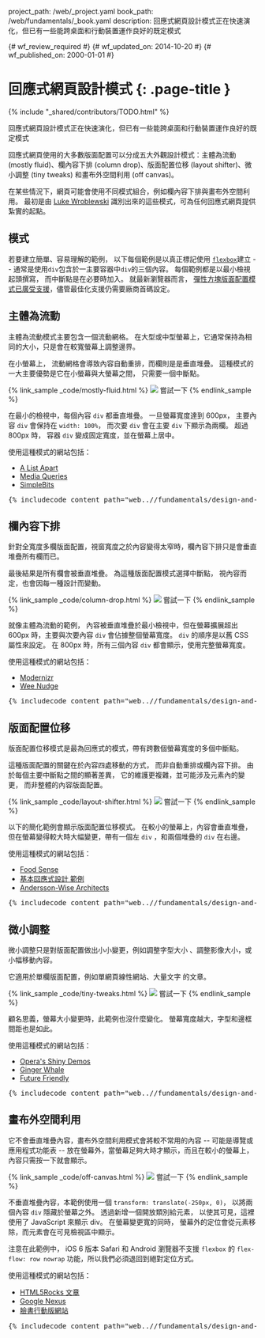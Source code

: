 project_path: /web/_project.yaml
book_path: /web/fundamentals/_book.yaml
description: 回應式網頁設計模式正在快速演化，但已有一些能跨桌面和行動裝置運作良好的既定模式

{# wf_review_required #}
{# wf_updated_on: 2014-10-20 #}
{# wf_published_on: 2000-01-01 #}

# 回應式網頁設計模式 {: .page-title }

{% include "_shared/contributors/TODO.html" %}



回應式網頁設計模式正在快速演化，但已有一些能跨桌面和行動裝置運作良好的既定模式


回應式網頁使用的大多數版面配置可以分成五大外觀設計模式：主體為流動 (mostly fluid)、欄內容下排 (column drop)、版面配置位移 (layout shifter)、微小調整 (tiny tweaks) 和畫布外空間利用 (off canvas)。

在某些情況下，網頁可能會使用不同模式組合，例如欄內容下排與畫布外空間利用。
  最初是由
 [Luke Wroblewski](http://www.lukew.com/ff/entry.asp?1514) 識別出來的這些模式，可為任何回應式網頁提供紮實的起點。


## 模式

若要建立簡單、容易理解的範例，
以下每個範例是以真正標記使用
 [`flexbox`](https://developer.mozilla.org/en-US/docs/Web/Guide/CSS/Flexible_boxes)建立
 -- 通常是使用`div`包含於一主要容器中`div`的三個內容。
 每個範例都是以最小檢視起頭撰寫，
而中斷點是在必要時加入。  就最新瀏覽器而言，
[彈性方塊版面配置模式已廣受支援](http://caniuse.com/#search=flexbox)，儘管最佳化支援仍需要廠商首碼設定。





## 主體為流動 




主體為流動模式主要包含一個流動網格。  在大型或中型螢幕上，它通常保持為相同的大小，只是會在較寬螢幕上調整邊界。

在小螢幕上，
流動網格會導致內容自動重排，而欄則是是垂直堆疊。  這種模式的一大主要優勢是它在小螢幕與大螢幕之間，
只需要一個中斷點。


{% link_sample _code/mostly-fluid.html %}
  <img src="imgs/mostly-fluid.svg">
  嘗試一下
{% endlink_sample %}

在最小的檢視中，每個內容 `div` 都垂直堆疊。  一旦螢幕寬度達到 600px，
主要內容 `div` 會保持在 `width: 100%`，
而次要 `div` 會在主要 `div` 下顯示為兩欄。  超過 800px 時，
容器 `div` 變成固定寬度，並在螢幕上居中。

使用這種模式的網站包括：

 * [A List Apart](http://mediaqueri.es/ala/)
 * [Media Queries](http://mediaqueri.es/)
 * [SimpleBits](http://simplebits.com/)


<pre class="prettyprint">
{% includecode content_path="web..//fundamentals/design-and-ui/responsive/patterns/_code/mostly-fluid.html" region_tag="mfluid" lang=css %}
</pre>




## 欄內容下排 




針對全寬度多欄版面配置，視窗寬度之於內容變得太窄時，欄內容下排只是會垂直堆疊所有欄而已。  

最後結果是所有欄會被垂直堆疊。
  為這種版面配置模式選擇中斷點，
視內容而定，也會因每一種設計而變動。


{% link_sample _code/column-drop.html %}
  <img src="imgs/column-drop.svg">
  嘗試一下
{% endlink_sample %}


就像主體為流動的範例，
內容被垂直堆疊於最小檢視中，但在螢幕擴展超出 600px 時，主要與次要內容 
`div` 會佔據整個螢幕寬度。  `div` 的順序是以舊 CSS 屬性來設定。
  在 800px 時，所有三個內容 `div` 都會顯示，使用完整螢幕寬度。


使用這種模式的網站包括：

 * [Modernizr](http://modernizr.com/)
 * [Wee Nudge](http://weenudge.com/)

<pre class="prettyprint">
{% includecode content_path="web..//fundamentals/design-and-ui/responsive/patterns/_code/column-drop.html" region_tag="cdrop" lang=css %}
</pre>




## 版面配置位移 




版面配置位移模式是最為回應式的模式，帶有跨數個螢幕寬度的多個中斷點。

這種版面配置的關鍵在於內容四處移動的方式，
而非自動重排或欄內容下排。  由於每個主要中斷點之間的顯著差異，
它的維護更複雜，並可能涉及元素內的變更，
而非整體的內容版面配置。

{% link_sample _code/layout-shifter.html %}
  <img src="imgs/layout-shifter.svg">
  嘗試一下
{% endlink_sample %}

以下的簡化範例會顯示版面配置位移模式。
在較小的螢幕上，內容會垂直堆疊，
但在螢幕變得較大時大幅變更，帶有一個左 `div` ，和兩個堆疊的 `div` 在右邊。

使用這種模式的網站包括：

 * [Food Sense](http://foodsense.is/)
 * [基本回應式設計
範例](http://alistapart.com/d/responsive-web-design/ex/ex-site-FINAL.html)
 * [Andersson-Wise Architects](http://www.anderssonwise.com/)

<pre class="prettyprint">
{% includecode content_path="web..//fundamentals/design-and-ui/responsive/patterns/_code/layout-shifter.html" region_tag="lshifter" lang=css %}
</pre>




## 微小調整 




微小調整只是對版面配置做出小小變更，例如調整字型大小 、調整影像大小，或小幅移動內容。  

它適用於單欄版面配置，例如單網頁線性網站、大量文字
的文章。

{% link_sample _code/tiny-tweaks.html %}
  <img src="imgs/tiny-tweaks.svg">
  嘗試一下
{% endlink_sample %}

顧名思義，螢幕大小變更時，此範例也沒什麼變化。
螢幕寬度越大，字型和邊框間距也是如此。

使用這種模式的網站包括：

 * [Opera's Shiny Demos](http://shinydemos.com/)
 * [Ginger Whale](http://gingerwhale.com/)
 * [Future Friendly](http://futurefriendlyweb.com/)

<pre class="prettyprint">
{% includecode content_path="web..//fundamentals/design-and-ui/responsive/patterns/_code/tiny-tweaks.html" region_tag="ttweaks" lang=css %}
</pre>




## 畫布外空間利用 




它不會垂直堆疊內容，畫布外空間利用模式會將較不常用的內容 -- 可能是導覽或應用程式功能表 -- 放在螢幕外，當螢幕足夠大時才顯示，而且在較小的螢幕上，內容只需按一下就會顯示。

{% link_sample _code/off-canvas.html %}
  <img src="imgs/off-canvas.svg">
  嘗試一下
{% endlink_sample %}

不垂直堆疊內容，本範例使用一個 `transform: translate(-250px, 0)`，
以將兩個內容 `div` 隱藏於螢幕之外。  透過新增一個開放類別給元素，
以使其可見，這裡使用了 JavaScript 來顯示 div。  在螢幕變更寬的同時，
螢幕外的定位會從元素移除，而元素會在可見檢視區中顯示。


注意在此範例中，
iOS 6 版本 Safari 和 Android 瀏覽器不支援 `flexbox` 的 `flex-flow: row nowrap` 功能，所以我們必須退回到絕對定位方式。


使用這種模式的網站包括：

 * [HTML5Rocks
 文章](http://www.html5rocks.com/en/tutorials/developertools/async-call-stack/)
 * [Google Nexus](http://www.google.com/nexus/)
 * [臉書行動版網站](https://m.facebook.com/)

<pre class="prettyprint">
{% includecode content_path="web..//fundamentals/design-and-ui/responsive/patterns/_code/off-canvas.html" region_tag="ocanvas" lang=css %}
</pre>


